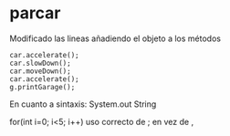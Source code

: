 # parcar

Modificado las lineas añadiendo el objeto a los métodos

    car.accelerate();
    car.slowDown();
    car.moveDown();
    car.accelerate();
    g.printGarage();
En cuanto a sintaxis: System.out String

for(int i=0; i<5; i++) uso correcto de ; en vez de ,
